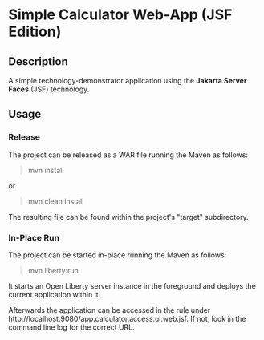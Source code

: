 # Simple Calculator Web-App (JSF Edition)

## Description

A simple technology-demonstrator application using the **Jakarta Server Faces** (JSF) technology.

## Usage

### Release

The project can be released as a WAR file running the Maven as follows:

> mvn install

or

> mvn clean install

The resulting file can be found within the project's "target" subdirectory.

### In-Place Run

The project can be started in-place running the Maven as follows:

> mvn liberty:run

It starts an Open Liberty server instance in the foreground and deploys the current application within it.

Afterwards the application can be accessed in the rule under http://localhost:9080/app.calculator.access.ui.web.jsf. If
not, look in the command line log for the correct URL.
